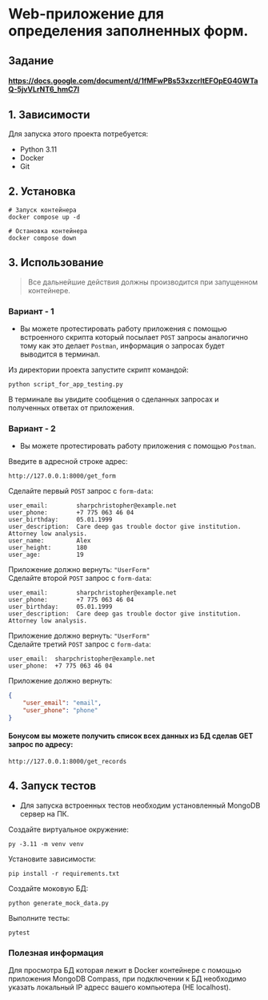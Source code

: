 # Web-приложение для определения заполненных форм.

## Задание
#### https://docs.google.com/document/d/1fMFwPBs53xzcrltEFOpEG4GWTaQ-5jvVLrNT6_hmC7I

## 1. Зависимости
Для запуска этого проекта потребуется:
- Python 3.11
- Docker
- Git

## 2. Установка
```shell script
# Запуск контейнера
docker compose up -d

# Остановка контейнера
docker compose down
```

## 3. Использование
> Все дальнейшие действия должны производится при запущенном контейнере.

### Вариант - 1
- Вы можете протестировать работу приложения с помощью встроенного скрипта который посылает `POST` запросы аналогично тому как это делает `Postman`, информация о запросах будет выводится в терминал.

Из директории проекта запустите скрипт командой:
```shell script
python script_for_app_testing.py
```
В терминале вы увидите сообщения о сделанных запросах и полученных ответах от приложения.

### Вариант - 2
- Вы можете протестировать работу приложения с помощью `Postman`.

Введите в адресной строке адрес:
```
http://127.0.0.1:8000/get_form
```

Сделайте первый `POST` запрос с `form-data`:
```
user_email:        sharpchristopher@example.net
user_phone:        +7 775 063 46 04
user_birthday:     05.01.1999
user_description:  Care deep gas trouble doctor give institution. Attorney low analysis.
user_name:         Alex
user_height:       180
user_age:          19
```
Приложение должно вернуть: `"UserForm"`
<br/>
Сделайте второй `POST` запрос с `form-data`:
```
user_email:        sharpchristopher@example.net
user_phone:        +7 775 063 46 04
user_birthday:     05.01.1999
user_description:  Care deep gas trouble doctor give institution. Attorney low analysis.
```
Приложение должно вернуть: `"UserForm"`
<br/>
Сделайте третий `POST` запрос с `form-data`:
```
user_email:  sharpchristopher@example.net
user_phone:  +7 775 063 46 04
```
Приложение должно вернуть:
```json
{
    "user_email": "email",
    "user_phone": "phone"
}
```

#### Бонусом вы можете получить список всех данных из БД сделав GET запрос по адресу:
```
http://127.0.0.1:8000/get_records
```

## 4. Запуск тестов
- Для запуска встроенных тестов необходим установленный MongoDB сервер на ПК.

Создайте виртуальное окружение:
```
py -3.11 -m venv venv
```
Установите зависимости:
```
pip install -r requirements.txt
```
Создайте моковую БД:
```
python generate_mock_data.py
```
Выполните тесты:
```
pytest
```

### Полезная информация
Для просмотра БД которая лежит в Docker контейнере с помощью приложения MongoDB Compass, при подключении к БД необходимо указать локальный IP адресс вашего компьютера (НЕ localhost).
